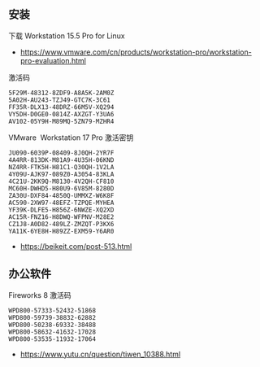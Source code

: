 ## 安装

下载 Workstation 15.5 Pro for Linux

- https://www.vmware.com/cn/products/workstation-pro/workstation-pro-evaluation.html

激活码

```
5F29M-48312-8ZDF9-A8A5K-2AM0Z
5A02H-AU243-TZJ49-GTC7K-3C61
FF35R-DLX13-48DRZ-66M5V-XQ294
VY5DH-D0GE0-0814Z-AXZGT-Y3UA6
AV102-05Y9H-M89MQ-5ZN79-MZHR4
```
VMware  Workstation 17 Pro 激活密钥

```
JU090-6039P-08409-8J0QH-2YR7F
4A4RR-813DK-M81A9-4U35H-06KND
NZ4RR-FTK5H-H81C1-Q30QH-1V2LA
4Y09U-AJK97-089Z0-A3054-83KLA
4C21U-2KK9Q-M8130-4V2QH-CF810
MC60H-DWHD5-H80U9-6V85M-8280D
ZA30U-DXF84-4850Q-UMMXZ-W6K8F
AC590-2XW97-48EFZ-TZPQE-MYHEA
YF39K-DLFE5-H856Z-6NWZE-XQ2XD
AC15R-FNZ16-H8DWQ-WFPNV-M28E2
CZ1J8-A0D82-489LZ-ZMZQT-P3KX6
YA11K-6YE8H-H89ZZ-EXM59-Y6AR0
````

- https://beikeit.com/post-513.html


## 办公软件

Fireworks 8 激活码

```
WPD800-57333-52432-51868
WPD800-59739-38832-62882
WPD800-50238-69332-38488
WPD800-58632-41632-17028
WPD800-53535-11932-17064
```

- https://www.yutu.cn/question/tiwen_10388.html
